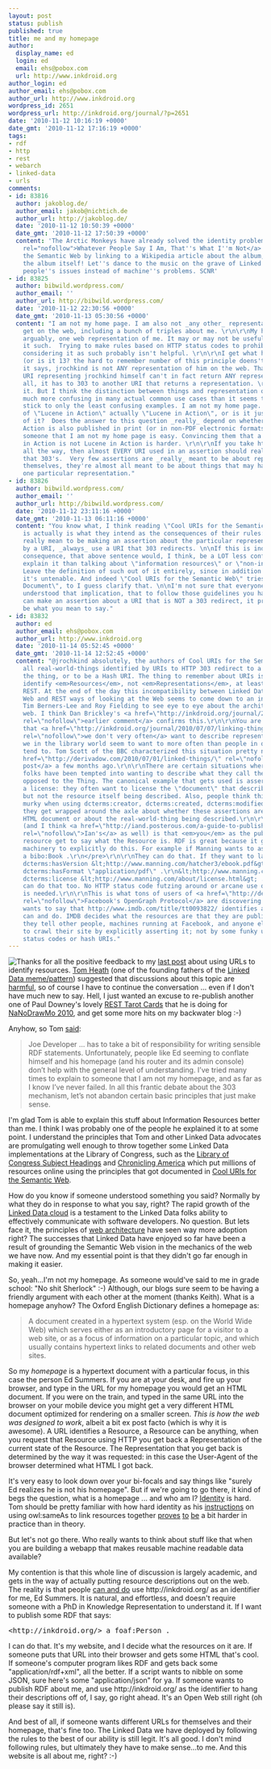 ```yaml
---
layout: post
status: publish
published: true
title: me and my homepage
author:
  display_name: ed
  login: ed
  email: ehs@pobox.com
  url: http://www.inkdroid.org
author_login: ed
author_email: ehs@pobox.com
author_url: http://www.inkdroid.org
wordpress_id: 2651
wordpress_url: http://inkdroid.org/journal/?p=2651
date: '2010-11-12 10:16:19 +0000'
date_gmt: '2010-11-12 17:16:19 +0000'
tags:
- rdf
- http
- rest
- webarch
- linked-data
- urls
comments:
- id: 83816
  author: jakoblog.de/
  author_email: jakob@nichtich.de
  author_url: http://jakoblog.de/
  date: '2010-11-12 10:50:39 +0000'
  date_gmt: '2010-11-12 17:50:39 +0000'
  content: 'The Arctic Monkeys have already solved the identity problem: <a href="http://en.wikipedia.org/wiki/Whatever_People_Say_I_Am,_That''s_What_I''m_Not"
    rel="nofollow">Whatever People Say I Am, That''s What I''m Not</a>. Ups, I broke
    the Semantic Web by linking to a Wikipedia article about the album, which is not
    the album itself! Let''s dance to the music on the grave of Linked Data and solve
    people''s issues instead of machine''s problems. SCNR'
- id: 83825
  author: bibwild.wordpress.com/
  author_email: ''
  author_url: http://bibwild.wordpress.com/
  date: '2010-11-12 22:30:56 +0000'
  date_gmt: '2010-11-13 05:30:56 +0000'
  content: "I am not my home page. I am also not _any other_ representation you'll
    get on the web, including a bunch of triples about me. \r\n\r\nMy home page is,
    arguably, one web representation of me. It may or may not be useful to consider
    it such.  Trying to make rules based on HTTP status codes to prohibit me from
    considering it as such probably isn't helpful. \r\n\r\nI get what httpRange-14
    (or is it 13? the hard to remember number of this principle doens't help). Right,
    it says, jrochkind is not ANY representation of him on the web. That's why the
    URI representing jrochkind himself can't in fact return ANY representation at
    all, it has to 303 to another URI that returns a representation. \r\n\r\nI get
    it. But I think the distinction between things and representation quickly becomes
    much more confusing in many actual common use cases than it seems to be when you
    stick to only the least confusing examples. I am not my home page. But is a PDF
    of \"Lucene in Action\" actually \"Lucene in Action\", or is it just a representation
    of it?  Does the answer to this question _really_ depend on whether Lucene In
    Action is also published in print (or in non-PDF electronic formats?).  Convincing
    someone that I am not my home page is easy. Convincing them that a PDF of Lucene
    in Action is not Lucene in Action is harder. \r\n\r\nIf you take httpRange-14
    all the way, then almost EVERY URI used in an assertion should really be a URI
    that 303's.  Very few assertions are _really_ meant to be about representations
    themselves, they're almost all meant to be about things that may have a life beyond
    one particular representation."
- id: 83826
  author: bibwild.wordpress.com/
  author_email: ''
  author_url: http://bibwild.wordpress.com/
  date: '2010-11-12 23:11:16 +0000'
  date_gmt: '2010-11-13 06:11:16 +0000'
  content: "You know what, I think reading \"Cool URIs for the Semantic Web\", that
    is actually is what they intend as the consequences of their rules:  Unless you
    really mean to be making an assertion about the particular representation returned
    by a URI, _always_ use a URI that 303 redirects. \n\nIf this is indeed the intended
    consequence, that above sentence would, I think, be a LOT less confusing way to
    explain it than talking about \"information resources\" or \"non-information resources\".
    Leave the definition of such out of it entirely, since in addition to being confusing
    it's untenable. And indeed \"Cool URIs for the Semantic Web\" tries to use \"Web
    Document\", to I guess clarify that. \n\nI'm not sure that everyone has really
    understood that implication, that to follow those guidelines you hardly ever ever
    can make an assertion about a URI that is NOT a 303 redirect, it probably won't
    be what you mean to say."
- id: 83832
  author: ed
  author_email: ehs@pobox.com
  author_url: http://www.inkdroid.org
  date: '2010-11-14 05:52:45 +0000'
  date_gmt: '2010-11-14 12:52:45 +0000'
  content: "@jrochkind absolutely, the authors of Cool URIs for the Semantic Web wanted
    all real-world-things identified by URIs to HTTP 303 redirect to a document about
    the thing, or to be a Hash URI. The thing to remember about URIs is that they
    identify <em>Resources</em>, not <em>Representations</em>, at least in terms of
    REST. At the end of the day this incompatibility between Linked Data / Semantic
    Web and REST ways of looking at the Web seems to come down to an inability of
    Tim Berners-Lee and Roy Fielding to see eye to eye about the architecture of the
    web. I think Dan Brickley's <a href=\"http://inkdroid.org/journal/2010/11/08/routers-webcams-and-thermometers/#comment-83750\"
    rel=\"nofollow\">earlier comment</a> confirms this.\r\n\r\nYou are quite right
    that <a href=\"http://inkdroid.org/journal/2010/07/07/linking-things-and-common-sense/\"
    rel=\"nofollow\">we don't very often</a> want to describe representations. Although,
    we in the library world seem to want to more often than people in other domains
    tend to. Tom Scott of the BBC characterized this situation pretty nicely in <a
    href=\"http://derivadow.com/2010/07/01/linked-things/\" rel=\"nofollow\">a blog
    post</a> a few months ago.\r\n\r\nThere are certain situations where Linked Data
    folks have been tempted into wanting to describe what they call the Document as
    opposed to the Thing. The canonical example that gets used is assertions involving
    a license: they often want to license the \"document\" that describes the resource,
    but not the resource itself being described. Also, people think things can get
    murky when using dcterms:creator, dcterms:created, dcterms:modified, etc ... because
    they get wrapped around the axle about whether these assertions are about the
    HTML document or about the real-world-thing being described.\r\n\r\nMy main point
    (and I think <a href=\"http://iand.posterous.com/a-guide-to-publishing-linked-data-without-red\"
    rel=\"nofollow\">Ian's</a> as well) is that <em>you</em> as the publisher of this
    resource get to say what the Resource is. RDF is great because it gives you the
    machinery to explicitly do this. For example if Manning wants to assert that:\r\n\r\n<pre>\r\n&lt;http://www.manning.com/hatcher3/&gt;
    a bibo:Book .\r\n</pre>\r\n\r\nThey can do that. If they want to later say:\r\n\r\n<pre>\r\n&lt;http://www.manning.com/hatcher3/&gt;
    dcterms:hasVersion &lt;http://www.manning.com/hatcher3/ebook.pdf&gt; .\r\n&lt;http://www.manning.com/hatcher3/ebook.pdf&gt;
    dcterms:hasFormat \"application/pdf\" .\r\n&lt;http://www.manning.com/hatcher3/ebook.pdf&gt;
    dcterms:license &lt;http://www.manning.com/about/license.html&gt; .\r\n</pre>\r\n\r\nThey
    can do that too. No HTTP status code futzing around or arcane use of hash URIs
    is needed.\r\n\r\nThis is what tons of users of <a href=\"http://developers.facebook.com/docs/opengraph\"
    rel=\"nofollow\">Facebook's OpenGraph Protocol</a> are discovering now. If IMDB
    wants to say that http://www.imdb.com/title/tt0093822/ identifies a movie, they
    can and do. IMDB decides what the resources are that they are publishing, and
    they tell other people, machines running at Facebook, and anyone else who wants
    to crawl their site by explicitly asserting it; not by some funky use of HTTP
    status codes or hash URIs."
---
```


<p><a href="http://www.flickr.com/photos/psd/sets/72157625161668113/with/5159730124/"><img src="http://inkdroid.org/images/resource-identifiers.jpg" style="float: left;" /></a></p>
<p>Thanks for all the positive feedback to my <a href="http://inkdroid.org/journal/2010/11/08/routers-webcams-and-thermometers/">last post</a> about using URLs to identify resources. <a href="http://tomheath.com/home/html">Tom Heath</a> (one of the founding fathers of the <a href="http://www4.wiwiss.fu-berlin.de/bizer/pub/LinkedDataTutorial/">Linked Data meme/pattern</a>) suggested that discussions about this topic are <a href="http://tomheath.com/blog/2010/11/arguments-about-http-303-considered-harmful/">harmful</a>, so of course I have to continue the conversation ... even if I don't have much new to say. Hell, I just wanted an excuse to re-publish another one of Paul Downey's lovely <a href="http://www.flickr.com/photos/psd/sets/72157625161668113/with/5159730124/">REST Tarot Cards</a> that he is doing for <a href="http://www.flickr.com/groups/1219303@N25/">NaNoDrawMo 2010</a>, and get some more hits on my backwater blog :-)</p>
<p>Anyhow, so Tom <a href="http://tomheath.com/blog/2010/11/arguments-about-http-303-considered-harmful/">said</a>:</p>
<blockquote><p>
Joe Developer ... has to take a bit of responsibility for writing sensible RDF statements. Unfortunately, people like Ed seeming to conflate himself and his homepage (and his router and its admin console) don’t help with the general level of understanding. I’ve tried many times to explain to someone that I am not my homepage, and as far as I know I’ve never failed. In all this frantic debate about the 303 mechanism, let’s not abandon certain basic principles that just make sense.
</p></blockquote>
<p>I'm glad Tom is able to explain this stuff about Information Resources better than me. I think I was probably one of the people he explained it to at some point. I understand the principles that Tom and other Linked Data advocates are promulgating well enough to throw together some Linked Data implementations at the Library of Congress, such as the <a href="http://web.archive.org/web/20110720034058/http://id.loc.gov:80/authorities">Library of Congress Subject Headings</a> and <a href="http://chroniclingamerica.loc.gov/about/api/">Chronicling America</a> which put millions of resources online using the principles that got documented in <a href="http://www.w3.org/TR/cooluris/">Cool URIs for the Semantic Web</a>.</p>
<p>How do you know if someone understood something you said? Normally by what they do in response to what you say, right? The rapid growth of the <a href="http://richard.cyganiak.de/2007/10/lod/">Linked Data cloud</a> is a testament to the Linked Data folks ability to effectively communicate with software developers. No question. But lets face it, the principles of <a href="http://en.wikipedia.org/wiki/Representational_State_Transfer">web architecture</a> have seen way more adoption right? The successes that Linked Data have enjoyed so far have been a result of grounding the Semantic Web vision in the mechanics of the web we have now. And my essential point is that they didn't go far enough in making it easier.</p>
<p>So, yeah...I'm not my homepage. As someone would've said to me in grade school: "No shit Sherlock" :-) Although, our blogs sure seem to be having a friendly argument with each other at the moment (thanks Keith). What is a homepage anyhow? The Oxford English Dictionary defines a homepage as:</p>
<blockquote><p>
A document created in a hypertext system (esp. on the World Wide Web) which serves either as an introductory page for a visitor to a web site, or as a focus of information on a particular topic, and which usually contains hypertext links to related documents and other web sites.
</p></blockquote>
<p>So my <em>homepage</em> is a hypertext document with a particular focus, in this case the person Ed Summers. If you are at your desk, and fire up your browser, and type in the URL for my homepage you would get an HTML document. If you were on the train, and typed in the same URL into the browser on your mobile device you might get a very different HTML document optimized for rendering on a smaller screen. <em>This is how the web was designed to work</em>, albeit a bit ex post facto (which is why it is awesome). A URL identifies a Resource, a Resource can be anything, when you request that Resource using HTTP you get back a Representation of the current state of the Resource. The Representation that you get back is determined by the way it was requested: in this case the User-Agent of the browser determined what HTML I got back.</p>
<p>It's very easy to look down over your bi-focals and say things like "surely Ed realizes he is not his homepage". But if we're going to go there, it kind of begs the question, what is a homepage ... and who am I?  <a href="http://plato.stanford.edu/entries/identity/">Identity</a> is hard. Tom should be pretty familiar with how hard identity as his <a href="http://www4.wiwiss.fu-berlin.de/bizer/pub/LinkedDataTutorial/#links">instructions</a> on using owl:sameAs to link resources together <a href="http://www.webont.org/owled/2010/papers/owled2010_submission_12.pdf">proves</a> <a href="http://events.linkeddata.org/ldow2010/papers/ldow2010_paper09.pdf">to</a> <a href="http://journal.webscience.org/403/2/websci10_submission_123.pdf">be</a> a bit harder in practice than in theory.</p>
<p>But let's not go there. Who really wants to think about stuff like that when you are building a webapp that makes reusable machine readable data available?</p>
<p>My contention is that this whole line of discussion is largely academic, and gets in the way of actually putting resource descriptions out on the web. The reality is that people <a href="http://socialgraph.apis.google.com/lookup?q=http://inkdroid.org/&fme=1&pretty=1">can and do</a> use http://inkdroid.org/ as an identifier for me, Ed Summers. It is natural, and effortless, and doesn't require someone with a PhD in Knowledge Representation to understand it. If I want to publish some RDF that says:</p>
<pre>
&lt;http://inkdroid.org/&gt; a foaf:Person .
</pre>
<p>I can do that. It's my website, and I decide what the resources on it are. If someone puts that URL into their browser and gets some HTML that's cool. If someone's computer program likes RDF and gets back some "application/rdf+xml", all the better. If a script wants to nibble on some JSON, sure here's some "application/json" for ya. If someone wants to publish RDF about me, and use http://inkdroid.org/ as the identifier to hang their descriptions off of, I say, go right ahead. It's an Open Web still right (oh please say it still is).</p>
<p>And best of all, if someone wants different URLs for themselves and their homepage, that's fine too. The Linked Data we have deployed by following the rules to the best of our ability is still legit. It's all good. I don't mind following rules, but ultimately they have to make sense...to me. And this website is all about me, right? :-)</p>
